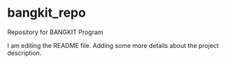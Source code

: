 # bangkit_repo
Repository for BANGKIT Program

I am editing the README file. Adding some more details about the project description.
